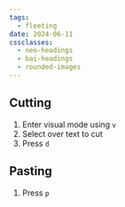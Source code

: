 ```yaml
---
tags:
  - fleeting
date: 2024-06-11
cssclasses:
  - neo-headings
  - bai-headings
  - rounded-images
---
```

## Cutting
1. Enter visual mode using `v`
2. Select over text to cut
3. Press `d`
## Pasting
1. Press `p`